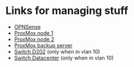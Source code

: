 # Links for managing stuff

* [OPNSense](https://10.19.0.1)
* [ProxMox node 1](http://10.19.10.101:8006)
* [ProxMox node 2](http://10.19.10.101:8006)
* [ProxMox backup server](http://10.19.10.81:8007)
* [Switch D202](http://10.19.10.253) (only when in vlan 10)
* [Switch Datacenter](http://10.19.10.254) (only when in vlan 10)


